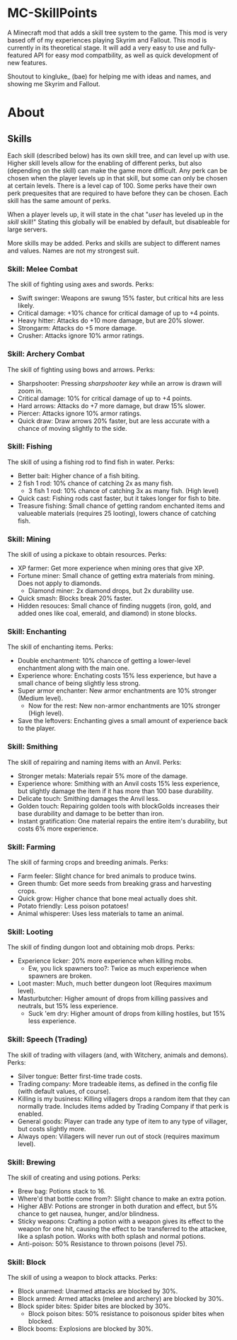 # MC-SkillPoints
A Minecraft mod that adds a skill tree system to the game. This mod is very based off of my experiences playing Skyrim and Fallout. This mod is currently in its theoretical stage. It will add a very easy to use and fully-featured API for easy mod compatbility, as well as quick development of new features. 

Shoutout to kingluke_ (bae) for helping me with ideas and names, and showing me Skyrim and Fallout.

# About
## Skills
Each skill (described below) has its own skill tree, and can level up with use. Higher skill levels allow for the enabling of different perks, but also (depending on the skill) can make the game more difficult. Any perk can be chosen when the player levels up in that skill, but some can only be chosen at certain levels. There is a level cap of 100. Some perks have their own perk prequesites that are required to have before they can be chosen. Each skill has the same amount of perks.

When a player levels up, it will state in the chat "*user* has leveled up in the *skill* skill!" Stating this globally will be enabled by default, but disableable for large servers.

More skills may be added. Perks and skills are subject to different names and values. Names are not my strongest suit.
### Skill: Melee Combat
The skill of fighting using axes and swords. Perks:
* Swift swinger: Weapons are swung 15% faster, but critical hits are less likely.
* Critical damage: +10% chance for critical damage of up to +4 points.
* Heavy hitter: Attacks do +10 more damage, but are 20% slower.
* Strongarm: Attacks do +5 more damage.
* Crusher: Attacks ignore 10% armor ratings.

### Skill: Archery Combat
The skill of fighting using bows and arrows. Perks:
* Sharpshooter: Pressing *sharpshooter key* while an arrow is drawn will zoom in.
* Critical damage: 10% for critical damage of up to +4 points.
* Hard arrows: Attacks do +7 more damage, but draw 15% slower.
* Piercer: Attacks ignore 10% armor ratings.
* Quick draw: Draw arrows 20% faster, but are less accurate with a chance of moving slightly to the side.

### Skill: Fishing
The skill of using a fishing rod to find fish in water. Perks:
* Better bait: Higher chance of a fish biting.
* 2 fish 1 rod: 10% chance of catching 2x as many fish.
  * 3 fish 1 rod: 10% chance of catching 3x as many fish. (High level)
* Quick cast: Fishing rods cast faster, but it takes longer for fish to bite.
* Treasure fishing: Small chance of getting random enchanted items and valueable materials (requires 25 looting), lowers chance of catching fish.

### Skill: Mining
The skill of using a pickaxe to obtain resources. Perks:
* XP farmer: Get more experience when mining ores that give XP.
* Fortune miner: Small chance of getting extra materials from mining. Does not apply to diamonds.
  * Diamond miner: 2x diamond drops, but 2x durability use.
* Quick smash: Blocks break 20% faster.
* Hidden resouces: Small chance of finding nuggets (iron, gold, and added ones like coal, emerald, and diamond) in stone blocks.

### Skill: Enchanting
The skill of enchanting items. Perks:
* Double enchantment: 10% chancce of getting a lower-level enchantment along with the main one.
* Experience whore: Enchating costs 15% less experience, but have a small chance of being slightly less strong.
* Super armor enchanter: New armor enchantments are 10% stronger (Medium level).
  * Now for the rest: New non-armor enchantments are 10% stronger (High level).
* Save the leftovers: Enchanting gives a small amount of experience back to the player.

### Skill: Smithing
The skill of repairing and naming items with an Anvil. Perks:
* Stronger metals: Materials repair 5% more of the damage.
* Experience whore: Smithing with an Anvil costs 15% less experience, but slightly damage the item if it has more than 100 base durability.
* Delicate touch: Smithing damages the Anvil less.
* Golden touch: Repairing golden tools with blockGolds increases their base durability and damage to be better than iron.
* Instant gratification: One material repairs the entire item's durability, but costs 6% more experience.

### Skill: Farming
The skill of farming crops and breeding animals. Perks:
* Farm feeler: Slight chance for bred animals to produce twins.
* Green thumb: Get more seeds from breaking grass and harvesting crops.
* Quick grow: Higher chance that bone meal actually does shit.
* Potato friendly: Less poison potatoes!
* Animal whisperer: Uses less materials to tame an animal.

### Skill: Looting
The skill of finding dungon loot and obtaining mob drops. Perks:
* Experience licker: 20% more experience when killing mobs.
  * Ew, you lick spawners too?: Twice as much experience when spawners are broken.
* Loot master: Much, much better dungeon loot (Requires maximum level).
* Masturbutcher: Higher amount of drops from killing passives and neutrals, but 15% less experience.
  * Suck 'em dry: Higher amount of drops from killing hostiles, but 15% less experience.

### Skill: Speech (Trading)
The skill of trading with villagers (and, with Witchery, animals and demons). Perks:
* Silver tongue: Better first-time trade costs.
* Trading company: More tradeable items, as defined in the config file (with default values, of course).
* Killing is my business: Killing villagers drops a random item that they can normally trade. Includes items added by Trading Company if that perk is enabled.
* General goods: Player can trade any type of item to any type of villager, but costs slightly more.
* Always open: Villagers will never run out of stock (requires maximum level).

### Skill: Brewing
The skill of creating and using potions. Perks:
* Brew bag: Potions stack to 16.
* Where'd that bottle come from?: Slight chance to make an extra potion.
* Higher ABV: Potions are stronger in both duration and effect, but 5% chance to get nausea, hunger, and/or blindness.
* Sticky weapons: Crafting a potion with a weapon gives its effect to the weapon for one hit, causing the effect to be transferred to the attackee, like a splash potion. Works with both splash and normal potions.
* Anti-poison: 50% Resistance to thrown poisons (level 75).

### Skill: Block
The skill of using a weapon to block attacks. Perks:
* Block unarmed: Unarmed attacks are blocked by 30%.
* Block armed: Armed attacks (melee and archery) are blocked by 30%.
* Block spider bites: Spider bites are blocked by 30%.
  * Block poison bites: 50% resistance to poisonous spider bites when blocked.
* Block booms: Explosions are blocked by 30%.
